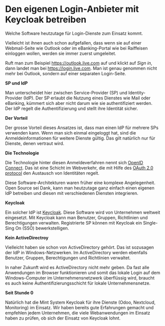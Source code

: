 # Den eigenen Login-Anbieter mit Keycloak betreiben

Welche Software heutzutage für Login-Dienste zum Einsatz kommt.

Vielleicht ist ihnen auch schon aufgefallen, dass wenn sie auf einer Webmail-Seite wie Outlook oder im eBanking-Portal wie bei Raiffeisen einloggen wollen, werden sie immer zuerst umgeleitet.

Ruft man zum Beispiel <https://outlook.live.com> auf und klickt auf *Sign in*, dann landet man bei <https://login.live.com>. Man ist genau genommen nicht mehr bei Outlook, sondern auf einer separaten Login-Seite.

**SP und IdP**

Man unterscheidet hier zwischen Service-Provider (SP) und Identity-Provider (IdP). Der SP erlaubt die Nutzung eines Dienstes wie Mail oder eBanking, kümmert sich aber nicht darum wie sie authentifiziert werden. Der IdP regelt die Authentifizierung und stellt ihre Identität sicher.

**Der Vorteil**

Der grosse Vorteil dieses Ansatzes ist, dass man einen IdP für mehrere SPs verwenden kann. Wenn man sich einmal eingeloggt hat, sind die Anmeldeinformationen für weitere Dienste gültig. Das gilt natürlich nur für Dienste, denen vertraut wird.

**Die Technologie**

Die Technologie hinter diesen Anmeldeverfahren nennt sich [OpenID Connect](https://openid.net/connect/). Das ist eine Schicht im Webverkehr, die mit Hilfe des [OAuth 2.0 protocol](https://oauth.net/2/) den Austausch von Identitäten regelt.

Diese Software-Architekturen waren früher eine komplexe Angelegenheit. Open Source sei Dank,  kann man heutzutage ganz einfach einen eigenen IdP betreiben und diesen mit verschiedenen Diensten integrieren.

**Keycloak**

Ein solcher IdP ist [Keycloak](https://www.keycloak.org/). Diese Software wird von Unternehmen weltweit eingesetzt. Mit Keycloak kann man Benutzer, Gruppen, Richtlinien und Berechtigungen verwalten. Registrierte SP können mit Keycloak ein Single-Sing On (SSO) bewerkstelligen.

**Kein ActiveDirectroy**

Vielleicht haben sie schon von ActiveDirectory gehört. Das ist sozusagen der IdP in Windows-Netzwerken. Im ActiveDirectory werden ebenfalls Benutzer, Gruppen, Berechtigungen und Richtlinien verwaltet.

In naher Zukunft wird es ActiveDirectory nicht mehr geben. Da fast alle Anwendungen im Browser funktionieren und somit das lokale Login auf dem Windows-Computer im Unternehmensnetzwerk überflüssig wird, braucht es auch keine Authentifizierungsschicht für lokale Unternehmensnetze.

**Seit Stunde 0**

Natürlich hat die Mint System Keycloak für ihre Dienste (Odoo, Nextcloud, Monitoring) im Einsatz. Wir haben bereits gute Erfahrungen gemacht und empfehlen jedem Unternehmen, die viele Webanwendungen im Einsatz haben zu prüfen, ob sich der Einsatz von Keycloak lohnt.